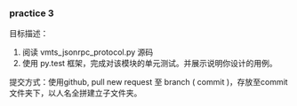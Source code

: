 ### practice 3

目标描述：

1. 阅读 vmts_jsonrpc_protocol.py 源码
2. 使用 py.test 框架，完成对该模块的单元测试。并展示说明你设计的用例。


提交方式：使用github, pull new request 至 branch ( commit )，存放至commit 文件夹下，以人名全拼建立子文件夹。